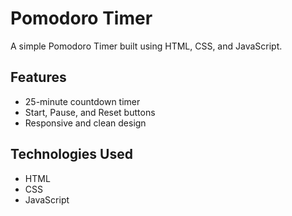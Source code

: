 # Pomodoro Timer

A simple Pomodoro Timer built using HTML, CSS, and JavaScript.

## Features
- 25-minute countdown timer
- Start, Pause, and Reset buttons
- Responsive and clean design

## Technologies Used
- HTML
- CSS
- JavaScript

